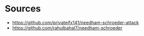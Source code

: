 # Sources
* https://github.com/privatejfx141/needham-schroeder-attack
* https://github.com/rahulbahal7/needham-schroeder